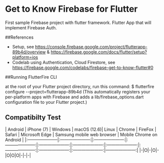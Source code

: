 # Get to Know Firebase for Flutter

First sample Firebase project with flutter framework. Flutter App that will implement Firebase Auth.

##References
* Setup, see https://console.firebase.google.com/project/flutterapp-89b4d/overview & https://firebase.google.com/docs/flutter/setup?platform=ios
* Codelab using Authentication, Cloud Firestore, see https://firebase.google.com/codelabs/firebase-get-to-know-flutter#0


##Running FlutterFire CLI

at the root of your Flutter project directory, run this command:
$ flutterfire configure --project=flutterapp-89b4d
(This automatically registers your per-platform apps with Firebase and adds a lib/firebase_options.dart configuration file to your Flutter project.)

## Compatibilty Test

| Android  | iPhone (7) | Windows | macOS (12.6)| Linux | Chrome | FireFox | Safari | Microsoft Edge | Samsung mobile web browser | Mobile Chrome on Android |
|:———————|:———————:|:———————:|:———————:|:———————:|:———————:|:———————:|:———————:|:———————:|:———————:|———————:|
|-|O|-|O|-|O|O|O|-|-|-|
